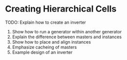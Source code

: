 # Creating Hierarchical Cells

TODO: Explain how to create an inverter 
1. Show how to run a generator within another generator
2. Explain the difference between masters and instances
3. Show how to place and align instances
4. Emphasize cacheing of masters
5. Example design of an inverter
 
